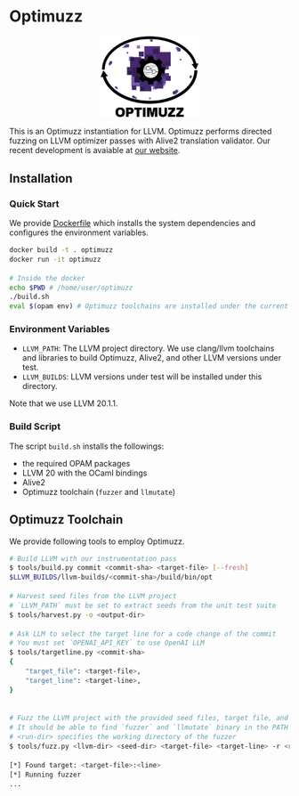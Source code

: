 # Optimuzz

<p align="center">
    <img src="optimuzz-white-bg.png" alt="Optimuzz" width="35%" >
</p>

This is an Optimuzz instantiation for LLVM.
Optimuzz performs directed fuzzing on LLVM optimizer passes with Alive2 translation validator.
Our recent development is avaiable at [our website](https://prosys.kaist.ac.kr/optimuzz/).

## Installation

### Quick Start

We provide [Dockerfile](Dockerfile) which installs the system dependencies and configures the environment variables.

```bash
docker build -t . optimuzz
docker run -it optimuzz

# Inside the docker
echo $PWD # /home/user/optimuzz
./build.sh
eval $(opam env) # Optimuzz toolchains are installed under the current opam switch
```

### Environment Variables

- `LLVM_PATH`: The LLVM project directory. We use clang/llvm toolchains and libraries to build Optimuzz, Alive2, and other LLVM versions under test.
- `LLVM_BUILDS`: LLVM versions under test will be installed under this directory.

Note that we use LLVM 20.1.1.

### Build Script

The script `build.sh` installs the followings:

- the required OPAM packages
- LLVM 20 with the OCaml bindings
- Alive2
- Optimuzz toolchain (`fuzzer` and `llmutate`)

## Optimuzz Toolchain

We provide following tools to employ Optimuzz.

```sh
# Build LLVM with our instrumentation pass
$ tools/build.py commit <commit-sha> <target-file> [--fresh]
$LLVM_BUILDS/llvm-builds/<commit-sha>/build/bin/opt

# Harvest seed files from the LLVM project
# `LLVM_PATH` must be set to extract seeds from the unit test suite
$ tools/harvest.py -o <output-dir>

# Ask LLM to select the target line for a code change of the commit
# You must set `OPENAI_API_KEY` to use OpenAI LLM
$ tools/targetline.py <commit-sha>
{
    "target_file": <target-file>,
    "target_line": <target-line>,
}


# Fuzz the LLVM project with the provided seed files, target file, and target line
# It should be able to find `fuzzer` and `llmutate` binary in the PATH
# <run-dir> specifies the working directory of the fuzzer
$ tools/fuzz.py <llvm-dir> <seed-dir> <target-file> <target-line> -r <run-dir>

[*] Found target: <target-file>:<line>
[*] Running fuzzer
...
```
